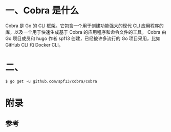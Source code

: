 # 一、Cobra 是什么
Cobra 是 Go 的 CLI 框架。它包含一个用于创建功能强大的现代 CLI 应用程序的库，以及一个用于快速生成基于 Cobra 的应用程序和命令文件的工具。
Cobra 由 Go 项目成员和 hugo 作者 spf13 创建，已经被许多流行的 Go 项目采用，比如 GitHub CLI 和 Docker CLI。

# 二、
```shell
$ go get -u github.com/spf13/cobra/cobra
```

# 附录
## 参考
[^1]: [Cobra in github](https://github.com/spf13/cobra)
[^2]: [Cobra](https://juejin.cn/post/6924541628031959047)